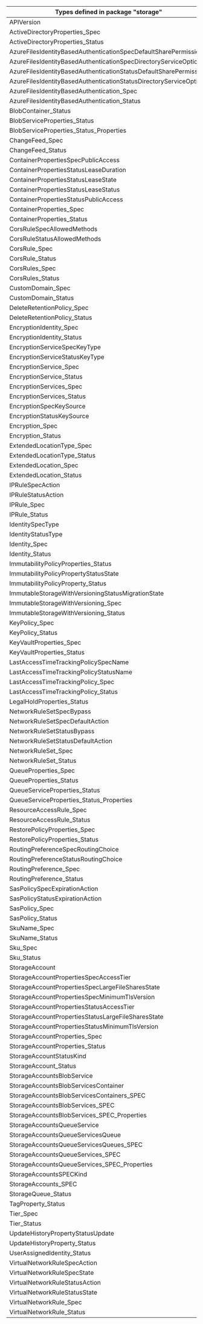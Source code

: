 | Types defined in package "storage"                                 | v1alpha1api20210401 |
|--------------------------------------------------------------------|---------------------|
| APIVersion                                                         | v1alpha1api20210401 |
| ActiveDirectoryProperties_Spec                                     | v1alpha1api20210401 |
| ActiveDirectoryProperties_Status                                   | v1alpha1api20210401 |
| AzureFilesIdentityBasedAuthenticationSpecDefaultSharePermission    | v1alpha1api20210401 |
| AzureFilesIdentityBasedAuthenticationSpecDirectoryServiceOptions   | v1alpha1api20210401 |
| AzureFilesIdentityBasedAuthenticationStatusDefaultSharePermission  | v1alpha1api20210401 |
| AzureFilesIdentityBasedAuthenticationStatusDirectoryServiceOptions | v1alpha1api20210401 |
| AzureFilesIdentityBasedAuthentication_Spec                         | v1alpha1api20210401 |
| AzureFilesIdentityBasedAuthentication_Status                       | v1alpha1api20210401 |
| BlobContainer_Status                                               | v1alpha1api20210401 |
| BlobServiceProperties_Status                                       | v1alpha1api20210401 |
| BlobServiceProperties_Status_Properties                            | v1alpha1api20210401 |
| ChangeFeed_Spec                                                    | v1alpha1api20210401 |
| ChangeFeed_Status                                                  | v1alpha1api20210401 |
| ContainerPropertiesSpecPublicAccess                                | v1alpha1api20210401 |
| ContainerPropertiesStatusLeaseDuration                             | v1alpha1api20210401 |
| ContainerPropertiesStatusLeaseState                                | v1alpha1api20210401 |
| ContainerPropertiesStatusLeaseStatus                               | v1alpha1api20210401 |
| ContainerPropertiesStatusPublicAccess                              | v1alpha1api20210401 |
| ContainerProperties_Spec                                           | v1alpha1api20210401 |
| ContainerProperties_Status                                         | v1alpha1api20210401 |
| CorsRuleSpecAllowedMethods                                         | v1alpha1api20210401 |
| CorsRuleStatusAllowedMethods                                       | v1alpha1api20210401 |
| CorsRule_Spec                                                      | v1alpha1api20210401 |
| CorsRule_Status                                                    | v1alpha1api20210401 |
| CorsRules_Spec                                                     | v1alpha1api20210401 |
| CorsRules_Status                                                   | v1alpha1api20210401 |
| CustomDomain_Spec                                                  | v1alpha1api20210401 |
| CustomDomain_Status                                                | v1alpha1api20210401 |
| DeleteRetentionPolicy_Spec                                         | v1alpha1api20210401 |
| DeleteRetentionPolicy_Status                                       | v1alpha1api20210401 |
| EncryptionIdentity_Spec                                            | v1alpha1api20210401 |
| EncryptionIdentity_Status                                          | v1alpha1api20210401 |
| EncryptionServiceSpecKeyType                                       | v1alpha1api20210401 |
| EncryptionServiceStatusKeyType                                     | v1alpha1api20210401 |
| EncryptionService_Spec                                             | v1alpha1api20210401 |
| EncryptionService_Status                                           | v1alpha1api20210401 |
| EncryptionServices_Spec                                            | v1alpha1api20210401 |
| EncryptionServices_Status                                          | v1alpha1api20210401 |
| EncryptionSpecKeySource                                            | v1alpha1api20210401 |
| EncryptionStatusKeySource                                          | v1alpha1api20210401 |
| Encryption_Spec                                                    | v1alpha1api20210401 |
| Encryption_Status                                                  | v1alpha1api20210401 |
| ExtendedLocationType_Spec                                          | v1alpha1api20210401 |
| ExtendedLocationType_Status                                        | v1alpha1api20210401 |
| ExtendedLocation_Spec                                              | v1alpha1api20210401 |
| ExtendedLocation_Status                                            | v1alpha1api20210401 |
| IPRuleSpecAction                                                   | v1alpha1api20210401 |
| IPRuleStatusAction                                                 | v1alpha1api20210401 |
| IPRule_Spec                                                        | v1alpha1api20210401 |
| IPRule_Status                                                      | v1alpha1api20210401 |
| IdentitySpecType                                                   | v1alpha1api20210401 |
| IdentityStatusType                                                 | v1alpha1api20210401 |
| Identity_Spec                                                      | v1alpha1api20210401 |
| Identity_Status                                                    | v1alpha1api20210401 |
| ImmutabilityPolicyProperties_Status                                | v1alpha1api20210401 |
| ImmutabilityPolicyPropertyStatusState                              | v1alpha1api20210401 |
| ImmutabilityPolicyProperty_Status                                  | v1alpha1api20210401 |
| ImmutableStorageWithVersioningStatusMigrationState                 | v1alpha1api20210401 |
| ImmutableStorageWithVersioning_Spec                                | v1alpha1api20210401 |
| ImmutableStorageWithVersioning_Status                              | v1alpha1api20210401 |
| KeyPolicy_Spec                                                     | v1alpha1api20210401 |
| KeyPolicy_Status                                                   | v1alpha1api20210401 |
| KeyVaultProperties_Spec                                            | v1alpha1api20210401 |
| KeyVaultProperties_Status                                          | v1alpha1api20210401 |
| LastAccessTimeTrackingPolicySpecName                               | v1alpha1api20210401 |
| LastAccessTimeTrackingPolicyStatusName                             | v1alpha1api20210401 |
| LastAccessTimeTrackingPolicy_Spec                                  | v1alpha1api20210401 |
| LastAccessTimeTrackingPolicy_Status                                | v1alpha1api20210401 |
| LegalHoldProperties_Status                                         | v1alpha1api20210401 |
| NetworkRuleSetSpecBypass                                           | v1alpha1api20210401 |
| NetworkRuleSetSpecDefaultAction                                    | v1alpha1api20210401 |
| NetworkRuleSetStatusBypass                                         | v1alpha1api20210401 |
| NetworkRuleSetStatusDefaultAction                                  | v1alpha1api20210401 |
| NetworkRuleSet_Spec                                                | v1alpha1api20210401 |
| NetworkRuleSet_Status                                              | v1alpha1api20210401 |
| QueueProperties_Spec                                               | v1alpha1api20210401 |
| QueueProperties_Status                                             | v1alpha1api20210401 |
| QueueServiceProperties_Status                                      | v1alpha1api20210401 |
| QueueServiceProperties_Status_Properties                           | v1alpha1api20210401 |
| ResourceAccessRule_Spec                                            | v1alpha1api20210401 |
| ResourceAccessRule_Status                                          | v1alpha1api20210401 |
| RestorePolicyProperties_Spec                                       | v1alpha1api20210401 |
| RestorePolicyProperties_Status                                     | v1alpha1api20210401 |
| RoutingPreferenceSpecRoutingChoice                                 | v1alpha1api20210401 |
| RoutingPreferenceStatusRoutingChoice                               | v1alpha1api20210401 |
| RoutingPreference_Spec                                             | v1alpha1api20210401 |
| RoutingPreference_Status                                           | v1alpha1api20210401 |
| SasPolicySpecExpirationAction                                      | v1alpha1api20210401 |
| SasPolicyStatusExpirationAction                                    | v1alpha1api20210401 |
| SasPolicy_Spec                                                     | v1alpha1api20210401 |
| SasPolicy_Status                                                   | v1alpha1api20210401 |
| SkuName_Spec                                                       | v1alpha1api20210401 |
| SkuName_Status                                                     | v1alpha1api20210401 |
| Sku_Spec                                                           | v1alpha1api20210401 |
| Sku_Status                                                         | v1alpha1api20210401 |
| StorageAccount                                                     | v1alpha1api20210401 |
| StorageAccountPropertiesSpecAccessTier                             | v1alpha1api20210401 |
| StorageAccountPropertiesSpecLargeFileSharesState                   | v1alpha1api20210401 |
| StorageAccountPropertiesSpecMinimumTlsVersion                      | v1alpha1api20210401 |
| StorageAccountPropertiesStatusAccessTier                           | v1alpha1api20210401 |
| StorageAccountPropertiesStatusLargeFileSharesState                 | v1alpha1api20210401 |
| StorageAccountPropertiesStatusMinimumTlsVersion                    | v1alpha1api20210401 |
| StorageAccountProperties_Spec                                      | v1alpha1api20210401 |
| StorageAccountProperties_Status                                    | v1alpha1api20210401 |
| StorageAccountStatusKind                                           | v1alpha1api20210401 |
| StorageAccount_Status                                              | v1alpha1api20210401 |
| StorageAccountsBlobService                                         | v1alpha1api20210401 |
| StorageAccountsBlobServicesContainer                               | v1alpha1api20210401 |
| StorageAccountsBlobServicesContainers_SPEC                         | v1alpha1api20210401 |
| StorageAccountsBlobServices_SPEC                                   | v1alpha1api20210401 |
| StorageAccountsBlobServices_SPEC_Properties                        | v1alpha1api20210401 |
| StorageAccountsQueueService                                        | v1alpha1api20210401 |
| StorageAccountsQueueServicesQueue                                  | v1alpha1api20210401 |
| StorageAccountsQueueServicesQueues_SPEC                            | v1alpha1api20210401 |
| StorageAccountsQueueServices_SPEC                                  | v1alpha1api20210401 |
| StorageAccountsQueueServices_SPEC_Properties                       | v1alpha1api20210401 |
| StorageAccountsSPECKind                                            | v1alpha1api20210401 |
| StorageAccounts_SPEC                                               | v1alpha1api20210401 |
| StorageQueue_Status                                                | v1alpha1api20210401 |
| TagProperty_Status                                                 | v1alpha1api20210401 |
| Tier_Spec                                                          | v1alpha1api20210401 |
| Tier_Status                                                        | v1alpha1api20210401 |
| UpdateHistoryPropertyStatusUpdate                                  | v1alpha1api20210401 |
| UpdateHistoryProperty_Status                                       | v1alpha1api20210401 |
| UserAssignedIdentity_Status                                        | v1alpha1api20210401 |
| VirtualNetworkRuleSpecAction                                       | v1alpha1api20210401 |
| VirtualNetworkRuleSpecState                                        | v1alpha1api20210401 |
| VirtualNetworkRuleStatusAction                                     | v1alpha1api20210401 |
| VirtualNetworkRuleStatusState                                      | v1alpha1api20210401 |
| VirtualNetworkRule_Spec                                            | v1alpha1api20210401 |
| VirtualNetworkRule_Status                                          | v1alpha1api20210401 |
